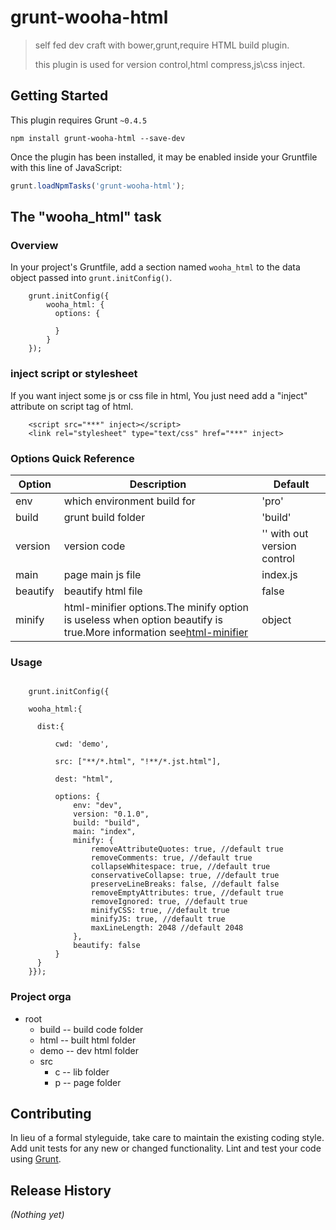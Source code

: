 # grunt-wooha-html

> self fed dev craft with bower,grunt,require HTML build plugin.
> 
> this plugin is used for version control,html compress,js\css inject.

## Getting Started
This plugin requires Grunt `~0.4.5`

```shell
npm install grunt-wooha-html --save-dev
```

Once the plugin has been installed, it may be enabled inside your Gruntfile with this line of JavaScript:

```js
grunt.loadNpmTasks('grunt-wooha-html');
```

## The "wooha_html" task

### Overview
In your project's Gruntfile, add a section named `wooha_html` to the data object passed into `grunt.initConfig()`.

```
    grunt.initConfig({
    	wooha_html: {
	      options: {
	      
	      }
  		}
  	});
```

### inject script or stylesheet
If you want inject some js or css file in html, You just need add a "inject" attribute on script tag of html.

```
	<script src="***" inject></script>
	<link rel="stylesheet" type="text/css" href="***" inject>
```

### Options Quick Reference

| Option                         | Description     | Default |
|--------------------------------|-----------------|---------|
|env| which environment build for | 'pro' |
| build |grunt build folder| 'build' |
|version|version code | '' with out version control |
|main|page main js file | index.js |
|beautify|beautify html file| false|
|minify|html-minifier options.The minify option is useless when option beautify is true.More information see[html-minifier](https://www.npmjs.com/package/html-minifier)| object|

### Usage

```

	grunt.initConfig({

	wooha_html:{

      dist:{
          
          cwd: 'demo',
          
          src: ["**/*.html", "!**/*.jst.html"],
          
          dest: "html",
          
          options: {
              env: "dev",
              version: "0.1.0",
              build: "build",
              main: "index",
              minify: {              
                  removeAttributeQuotes: true, //default true
                  removeComments: true, //default true
                  collapseWhitespace: true, //default true
                  conservativeCollapse: true, //default true
                  preserveLineBreaks: false, //default false
                  removeEmptyAttributes: true, //default true
                  removeIgnored: true, //default true
                  minifyCSS: true, //default true
                  minifyJS: true, //default true
                  maxLineLength: 2048 //default 2048
              },
              beautify: false
          }
      }
    }});
```
### Project orga

- root
	- build -- build code folder
    - html -- built html folder
    - demo -- dev html folder
    - src
        - c -- lib folder
        - p -- page folder

## Contributing
In lieu of a formal styleguide, take care to maintain the existing coding style. Add unit tests for any new or changed functionality. Lint and test your code using [Grunt](http://gruntjs.com/).

## Release History
_(Nothing yet)_
